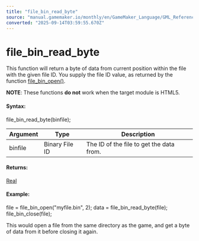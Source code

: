```yaml
---
title: "file_bin_read_byte"
source: "manual.gamemaker.io/monthly/en/GameMaker_Language/GML_Reference/File_Handling/Binary_Files/file_bin_read_byte.htm"
converted: "2025-09-14T03:59:55.670Z"
---
```


# file\_bin\_read\_byte

This function will return a byte of data from current position within the file with the given file ID. You supply the file ID value, as returned by the function [file\_bin\_open()](file_bin_open.md).

**NOTE**: These functions **do not** work when the target module is HTML5.

#### Syntax:

file\_bin\_read\_byte(binfile);

| Argument | Type | Description |
| --- | --- | --- |
| binfile | Binary File ID | The ID of the file to get the data from. |

#### Returns:

[Real](../../../GML_Overview/Data_Types.md)

#### Example:

file = file\_bin\_open("myfile.bin", 2);
data = file\_bin\_read\_byte(file);
file\_bin\_close(file);

This would open a file from the same directory as the game, and get a byte of data from it before closing it again.